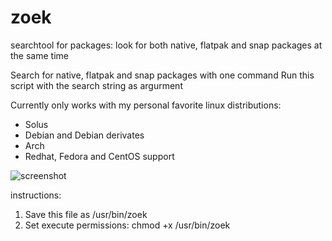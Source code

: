 # zoek
searchtool for packages: look for both native, flatpak and snap packages at the same time
    
 Search for native, flatpak and snap packages with one command
 Run this script with the search string as argurment

Currently only works with my personal favorite linux distributions: 
* Solus
* Debian and Debian derivates
* Arch
* Redhat, Fedora and CentOS support
    
![screenshot](https://i.imgur.com/s5gFSzP.png)
    
instructions:
1. Save this file as /usr/bin/zoek
2. Set execute permissions: chmod +x /usr/bin/zoek
  
